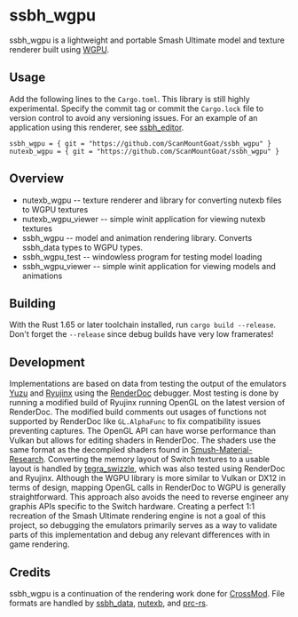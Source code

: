 # ssbh_wgpu
ssbh_wgpu is a lightweight and portable Smash Ultimate model and texture renderer built using [WGPU](https://github.com/gfx-rs/wgpu). 

## Usage
Add the following lines to the `Cargo.toml`. This library is still highly experimental. Specify the commit tag or commit the `Cargo.lock` file to version control to avoid any versioning issues. For an example of an application using this renderer, see [ssbh_editor](https://github.com/ScanMountGoat/ssbh_editor).

```
ssbh_wgpu = { git = "https://github.com/ScanMountGoat/ssbh_wgpu" }
nutexb_wgpu = { git = "https://github.com/ScanMountGoat/ssbh_wgpu" }
```

## Overview
- nutexb_wgpu -- texture renderer and library for converting nutexb files to WGPU textures
- nutexb_wgpu_viewer -- simple winit application for viewing nutexb textures
- ssbh_wgpu -- model and animation rendering library. Converts ssbh_data types to WGPU types.
- ssbh_wgpu_test -- windowless program for testing model loading
- ssbh_wgpu_viewer -- simple winit application for viewing models and animations

## Building
With the Rust 1.65 or later toolchain installed, run `cargo build --release`. Don't forget the `--release` since debug builds have very low framerates!

## Development
Implementations are based on data from testing the output of the emulators [Yuzu](https://yuzu-emu.org/) and [Ryujinx](https://ryujinx.org/) using the [RenderDoc](https://renderdoc.org/) debugger. Most testing is done by running a modified build of Ryujinx running OpenGL on the latest version of RenderDoc. The modified build comments out usages of functions not supported by RenderDoc like `GL.AlphaFunc` to fix compatibility issues preventing captures. The OpenGL API can have worse performance than Vulkan but allows for editing shaders in RenderDoc. The shaders use the same format as the decompiled shaders found in [Smush-Material-Research](https://github.com/ScanMountGoat/Smush-Material-Research). Converting the memory layout of Switch textures to a usable layout is handled by [tegra_swizzle](https://github.com/ScanMountGoat/tegra_swizzle), which was also tested using RenderDoc and Ryujinx. Although the WGPU library is more similar to Vulkan or DX12 in terms of design, mapping OpenGL calls in RenderDoc to WGPU is generally straightforward. This approach also avoids the need to reverse engineer any graphis APIs specific to the Switch hardware. Creating a perfect 1:1 recreation of the Smash Ultimate rendering engine is not a goal of this project, so debugging the emulators primarily serves as a way to validate parts of this implementation and debug any relevant differences with in game rendering.

## Credits
ssbh_wgpu is a continuation of the rendering work done for [CrossMod](https://github.com/Ploaj/SSBHLib).
File formats are handled by [ssbh_data](https://github.com/ultimate-research/ssbh_lib), [nutexb](https://github.com/jam1garner/nutexb), and [prc-rs](https://github.com/ultimate-research/prc-rs).
